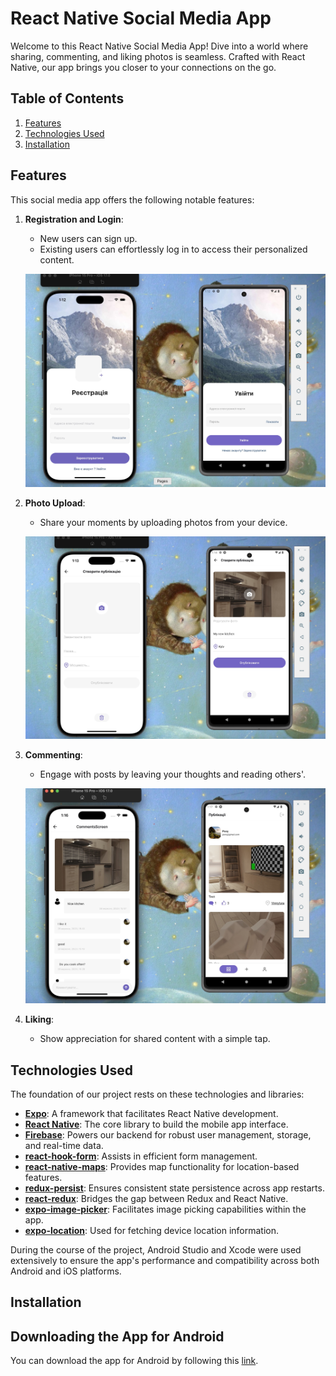 # React Native Social Media App

Welcome to this React Native Social Media App! Dive into a world where sharing, commenting, and liking photos is seamless. Crafted with React Native, our app brings you closer to your connections on the go.

## Table of Contents

1. [Features](#features)
2. [Technologies Used](#technologies-used)
3. [Installation](#installation)

## Features

This social media app offers the following notable features:

1. **Registration and Login**:

   - New users can sign up.
   - Existing users can effortlessly log in to access their personalized content.

   ![Registration Screenshot](/images/reg.jpg)

2. **Photo Upload**:

   - Share your moments by uploading photos from your device.

   ![Upload Screenshot](/images/addpost.jpg)

3. **Commenting**:

   - Engage with posts by leaving your thoughts and reading others'.

   ![Comment Screenshot](/images/comment.jpg)

4. **Liking**:

   - Show appreciation for shared content with a simple tap.

## Technologies Used

The foundation of our project rests on these technologies and libraries:

- [**Expo**](https://expo.dev/): A framework that facilitates React Native development.
- [**React Native**](https://reactnative.dev/): The core library to build the mobile app interface.
- [**Firebase**](https://firebase.google.com/): Powers our backend for robust user management, storage, and real-time data.
- [**react-hook-form**](https://react-hook-form.com/): Assists in efficient form management.
- [**react-native-maps**](https://github.com/react-native-maps/react-native-maps): Provides map functionality for location-based features.
- [**redux-persist**](https://github.com/rt2zz/redux-persist): Ensures consistent state persistence across app restarts.
- [**react-redux**](https://react-redux.js.org/): Bridges the gap between Redux and React Native.
- [**expo-image-picker**](https://docs.expo.dev/versions/latest/sdk/imagepicker/): Facilitates image picking capabilities within the app.
- [**expo-location**](https://docs.expo.dev/versions/latest/sdk/location/): Used for fetching device location information.

During the course of the project, Android Studio and Xcode were used extensively to ensure the app's performance and compatibility across both Android and iOS platforms.

## Installation

## Downloading the App for Android

You can download the app for Android by following this [link](https://expo.dev/artifacts/eas/ULtq9oVrWDwg2EiKQiUf9.apk).

